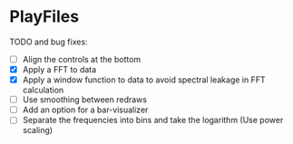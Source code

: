 # PlayFiles
TODO and bug fixes:
- [ ] Align the controls at the bottom
- [x] Apply a FFT to data
- [x] Apply a window function to data to avoid spectral leakage in FFT calculation
- [ ] Use smoothing between redraws
- [ ] Add an option for a bar-visualizer 
- [ ] Separate the frequencies into bins and take the logarithm (Use power scaling)

